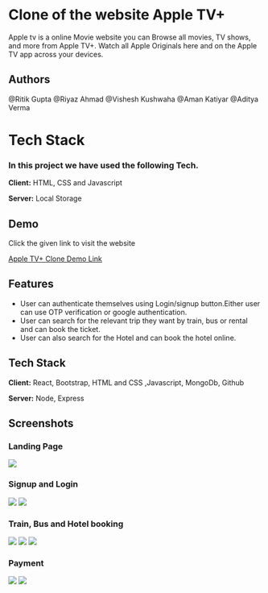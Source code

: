 # Clone of the website Apple TV+

Apple tv is a online Movie website you can Browse all movies, TV shows, and more from Apple TV+. Watch all Apple Originals here and on the Apple TV app across your devices.
## Authors


@Ritik Gupta
@Riyaz Ahmad
@Vishesh Kushwaha
@Aman Katiyar
@Aditya Verma


# Tech Stack

### In this project we have used the following Tech.

**Client:** HTML, CSS and Javascript

**Server:** Local Storage


## Demo
Click the given link to visit the website

<a href="https://apple-tvclone.netlify.app/" title="Clone of the website Apple TV+" target="_blank">Apple TV+ Clone Demo Link</a>

<!-- https://masai-course.s3.ap-south-1.amazonaws.com/users/1881/submissions/227384/403177/c023e98d6afcdd9d4222e7ce62faef90/Abhibus-clone.mp4 -->
## Features

- User can authenticate themselves using Login/signup button.Either user can use OTP verification or google authentication.
- User can search for the relevant trip they want by train, bus or rental and can book the ticket.
- User can also search for the Hotel and can book the hotel online.

## Tech Stack

**Client:** React, Bootstrap, HTML and CSS ,Javascript, MongoDb, Github

**Server:** Node, Express



## Screenshots

### Landing Page
<img src="https://cdn.hashnode.com/res/hashnode/image/upload/v1636824685030/O_72HGuHx.jpeg?auto=compress,format&format=webp" />

### Signup and Login
<img src="https://cdn.hashnode.com/res/hashnode/image/upload/v1636823479455/SgtgUNKHQ.png?auto=compress,format&format=webp"/>
<img src="https://cdn.hashnode.com/res/hashnode/image/upload/v1636823994169/1K0S-tZ87.png?auto=compress,format&format=webp"/>

### Train, Bus and Hotel booking

<img src="https://cdn.hashnode.com/res/hashnode/image/upload/v1636823108161/WwFqM5pFL.png?auto=compress,format&format=webp"/>
<img src="https://cdn.hashnode.com/res/hashnode/image/upload/v1636823767110/GzggDojMz.png?auto=compress,format&format=webp"/>
<img src="https://cdn.hashnode.com/res/hashnode/image/upload/v1636823834946/y4pvO6PAQ-.png?auto=compress,format&format=webp"/>

### Payment

<img src="https://cdn.hashnode.com/res/hashnode/image/upload/v1636824043068/wul8eXeZr.png?auto=compress,format&format=webp"/>
<img src="https://cdn.hashnode.com/res/hashnode/image/upload/v1636824052299/kt9csAlDn.png?auto=compress,format&format=webp"/>


